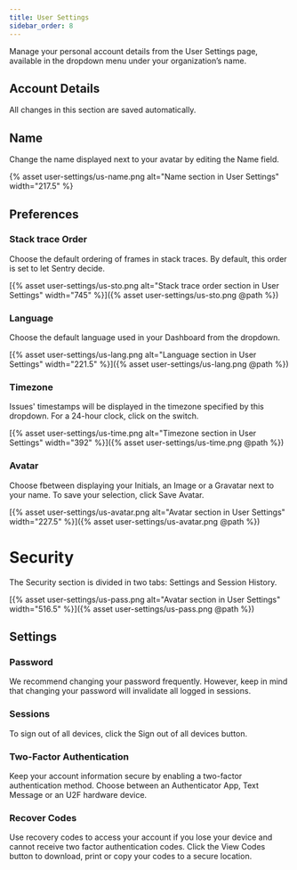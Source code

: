 ```yaml
---
title: User Settings
sidebar_order: 8
---
```

Manage your personal account details from the User Settings page, available in the dropdown menu under your organization’s name.

## Account Details

All changes in this section are saved automatically.

## Name

Change the name displayed next to your avatar by editing the Name field.

{% asset user-settings/us-name.png alt="Name section in User Settings" width="217.5" %} 

## Preferences

### Stack trace Order

Choose the default ordering of frames in stack traces. By default, this order is set to let Sentry decide. 

[{% asset user-settings/us-sto.png alt="Stack trace order section in User Settings" width="745" %}]({% asset user-settings/us-sto.png @path %})

### Language

Choose the default language used in your Dashboard from the dropdown.

[{% asset user-settings/us-lang.png alt="Language section in User Settings" width="221.5" %}]({% asset user-settings/us-lang.png @path %})

### Timezone

Issues' timestamps will be displayed in the timezone specified by this dropdown. For a 24-hour clock, click on the switch.

[{% asset user-settings/us-time.png alt="Timezone section in User Settings" width="392" %}]({% asset user-settings/us-time.png @path %})

### Avatar

Choose fbetween displaying your Initials, an Image or a Gravatar next to your name. To save your selection, click Save Avatar.

[{% asset user-settings/us-avatar.png alt="Avatar section in User Settings" width="227.5" %}]({% asset user-settings/us-avatar.png @path %})

# Security

The Security section is divided in two tabs: Settings and Session History.

[{% asset user-settings/us-pass.png alt="Avatar section in User Settings" width="516.5" %}]({% asset user-settings/us-pass.png @path %})

## Settings
### Password

We recommend changing your password frequently. However, keep in mind that changing your password will invalidate all logged in sessions.

### Sessions

To sign out of all devices, click the Sign out of all devices button.

### Two-Factor Authentication

Keep your account information secure by enabling a two-factor authentication method. Choose between an Authenticator App, Text Message or an U2F hardware device.

### Recover Codes

Use recovery codes to access your account if you lose your device and cannot receive two factor authentication codes. Click the View Codes button to download, print or copy your codes to a secure location.